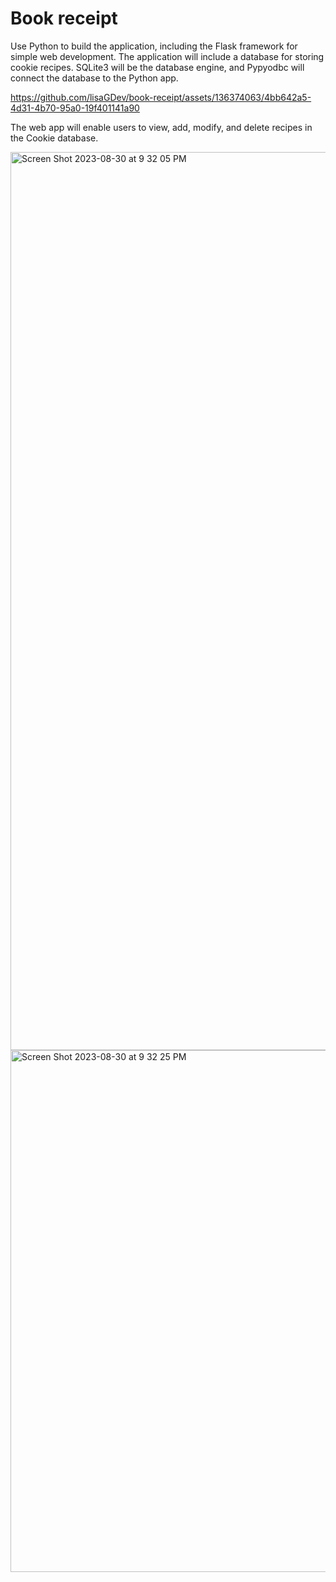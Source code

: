 
# Book receipt

Use Python to build the application, including the Flask framework for simple web development. The application will include a database for storing cookie recipes. SQLite3 will be the database engine, and Pypyodbc will connect the database to the Python app.

https://github.com/lisaGDev/book-receipt/assets/136374063/4bb642a5-4d31-4b70-95a0-19f401141a90

The web app will enable users to view, add, modify, and delete recipes in the Cookie database.

<img width="1437" alt="Screen Shot 2023-08-30 at 9 32 05 PM" src="https://github.com/lisaGDev/book-receipt/assets/136374063/c803d94d-19df-4f73-8c83-b531fdec9578">
<img width="835" alt="Screen Shot 2023-08-30 at 9 32 25 PM" src="https://github.com/lisaGDev/book-receipt/assets/136374063/81c5fde2-0bb3-47c4-936c-741f11a50fb4">
